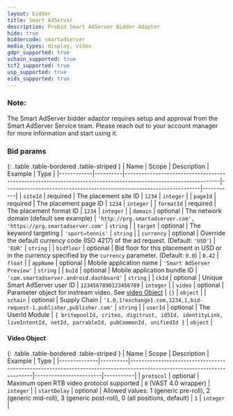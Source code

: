 ```yaml
---
layout: bidder
title: Smart AdServer
description: Prebid Smart AdServer Bidder Adaptor
hide: true
biddercode: smartadserver
media_types: display, video
gdpr_supported: true
schain_supported: true
tcf2_supported: true
usp_supported: true
eids_supported: true
---
```


### Note:
The Smart AdServer bidder adaptor requires setup and approval from the Smart AdServer Service team. Please reach out to your account manager for more information and start using it.

### Bid params

{: .table .table-bordered .table-striped }
| Name       | Scope    | Description                                                                                                    | Example                                                                                                            | Type      |
|------------|----------|----------------------------------------------------------------------------------------------------------------|----------------------------------------------------------------------|-----------|
| `siteId`   | required | The placement site ID                                                                                          | `1234`                                                                                                             | `integer` |
| `pageId`   | required | The placement page ID                                                                                          | `1234`                                                                                                             | `integer` |
| `formatId` | required | The placement format ID                                                                                        | `1234`                                                                                                             | `integer` |
| `domain`   | optional | The network domain (default see example)                                                                       | `'http://prg.smartadserver.com', 'https://prg.smartadserver.com'`                                                  | `string`  |
| `target`   | optional | The keyword targeting                                                                                          | `'sport=tennis'`                                                                                                   | `string`  |
| `currency` | optional | Override the default currency code (ISO 4217) of the ad request. (Default: `'USD'`)                            | `'EUR'`                                                                                                            | `string`  |
| `bidfloor` | optional | Bid floor for this placement in USD or in the currency specified by the `currency` parameter. (Default: `0.0`) | `0.42`                                                                                                             | `float`   |
| `appName`  | optional | Mobile application name                                                                                        | `'Smart AdServer Preview'`                                                                                         | `string`  |
| `buId`     | optional | Mobile application bundle ID                                                                                   | `'com.smartadserver.android.dashboard'`                                                                            | `string`  |
| `ckId`     | optional | Unique Smart AdServer user ID                                                                                  | `1234567890123456789`                                                                                              | `integer` |
| `video`    | optional | Parameter object for instream video. See [video Object](#smartadserver-video-object)                           | `{}`                                                                                                               | `object`  |
| `schain`   | optional | Supply Chain                                                                                                   | `'1.0,1!exchange1.com,1234,1,bid-request-1,publisher,publisher.com'`                                               | `string`  |
| `userId`   | optional | The UserId Module                                                                                             | `{ britepoolId, criteo, digitrust, id5Id, identityLink, liveIntentId, netId, parrableId, pubCommonId, unifiedId }` | `object`  |

<a name="smartadserver-video-object" />

#### Video Object

{: .table .table-bordered .table-striped }
| Name         | Scope    | Description                                                                                                             | Example                | Type      |
|--------------|----------|-------------------------------------------------------------------------------------------------------------------------|------------------------|-----------|
| `protocol`   | optional | Maximum open RTB video protocol supported                                                                               | `8` (VAST 4.0 wrapper) | `integer` |
| `startDelay` | optional | Allowed values: 1 (generic pre-roll), 2 (generic mid-roll), 3 (generic post-roll), 0 (all positions, default)           | `1`                    | `integer` |
